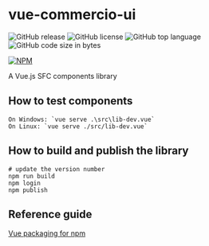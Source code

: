 # vue-commercio-ui

![GitHub release](https://img.shields.io/github/release/commercionetwork/vue-commercio-ui.svg)
![GitHub license](https://img.shields.io/github/license/commercionetwork/vue-commercio-ui.svg)
![GitHub top language](https://img.shields.io/github/languages/top/commercionetwork/vue-commercio-ui.svg)
![GitHub code size in bytes](https://img.shields.io/github/languages/code-size/commercionetwork/vue-commercio-ui.svg)

[![NPM](https://nodei.co/npm/@commercio.network/vue-commercio-ui.png?mini=true)](https://nodei.co/npm/@commercio.network/vue-commercio-ui/)

A Vue.js SFC components library

## How to test components

    On Windows: `vue serve .\src\lib-dev.vue`
    On Linux: `vue serve ./src/lib-dev.vue`

## How to build and publish the library

    # update the version number
    npm run build
    npm login
    npm publish

## Reference guide

[Vue packaging for npm](https://vuejs.org/v2/cookbook/packaging-sfc-for-npm.html#Can%E2%80%99t-I-Just-Share-vue-Files-Directly)
